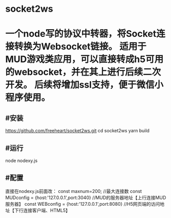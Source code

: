 # socket2ws
一个node写的协议中转器，将Socket连接转换为Websocket链接。 适用于MUD游戏类应用，可以直接转成h5可用的websocket，并在其上进行后续二次开发。 后续将增加ssl支持，便于微信小程序使用。
==========
#安装
------
https://github.com/freeheart/socket2ws.git
cd socket2ws
yarn build

#运行
------
node nodexy.js

#配置
-------
直接在nodexy.js前面改：
const maxnum=200;   //最大连接数
const MUDconfig = {host:'127.0.0.1',port:3040}  //MUD的服务器地址【上行连接MUD服务器】
const WEBconfig = {host:'127.0.0.1',port:8080}  //H5网页端的访问地址【下行连接客户端、HTML5】
